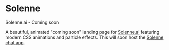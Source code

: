 # Solenne

Solenne.ai - Coming soon

A beautiful, animated "coming soon" landing page for [Solenne.ai](https://solenne.ai) featuring modern CSS animations and particle effects. This will soon host the [Solenne chat app](https://github.com/simon-duchastel/solenne-chat).
